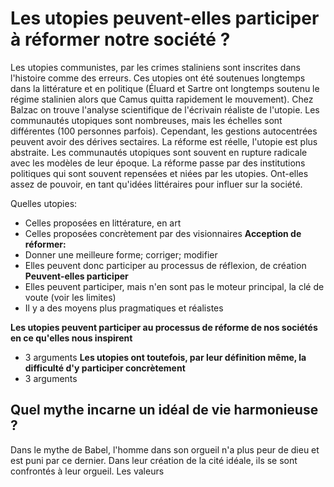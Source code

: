 
# **Les utopies peuvent**-elles **participer** à **réformer** notre société ?


Les utopies communistes, par les crimes staliniens sont inscrites dans l'histoire comme des erreurs. Ces utopies ont été soutenues longtemps dans la littérature et en politique (Éluard et Sartre ont longtemps soutenu le régime stalinien alors que Camus quitta rapidement le mouvement). Chez Balzac on trouve l'analyse scientifique de l'écrivain réaliste de l'utopie. Les communautés utopiques sont nombreuses, mais les échelles sont différentes (100 personnes parfois). Cependant, les gestions autocentrées peuvent avoir des dérives sectaires. La réforme est réelle, l'utopie est plus abstraite. Les communautés utopiques sont souvent en rupture radicale avec les modèles de leur époque. La réforme passe par des institutions politiques qui sont souvent repensées et niées par les utopies. Ont-elles assez de pouvoir, en tant qu'idées littéraires pour influer sur la société.

Quelles utopies:
* Celles proposées en littérature, en art
* Celles proposées concrètement par des visionnaires
**Acception de réformer:**
* Donner une meilleure forme; corriger; modifier
* Elles peuvent donc participer au processus de réflexion, de création
**Peuvent-elles participer**
* Elles peuvent participer, mais n'en sont pas le moteur principal, la clé de voute (voir les limites)
* Il y a des moyens plus pragmatiques et réalistes

**Les utopies peuvent participer au processus de réforme de nos sociétés en ce qu'elles nous inspirent**
* 3 arguments
**Les utopies ont toutefois, par leur définition même, la difficulté d'y participer concrètement**
* 3 arguments

## Quel mythe incarne un idéal de vie harmonieuse ?

Dans le mythe de Babel, l'homme dans son orgueil n'a plus peur de dieu et est puni par ce dernier. Dans leur création de la cité idéale, ils se sont confrontés à leur orgueil. Les valeurs 
<!--stackedit_data:
eyJoaXN0b3J5IjpbNjQ0MjAyMDk0LDQ0MjU0NzkyOCwxNTg1OD
cyNjk3LDgyNTY0NDE1OV19
-->